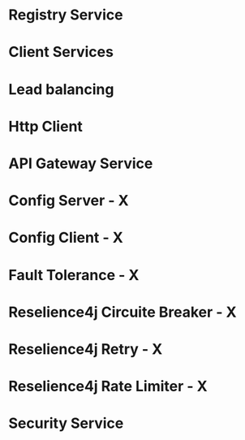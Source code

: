 # Registry Service

# Client Services

# Lead balancing

# Http Client

# API Gateway Service

# Config Server - X

# Config Client - X

# Fault Tolerance - X

# Reselience4j Circuite Breaker - X

# Reselience4j Retry - X

# Reselience4j Rate Limiter - X

# Security Service